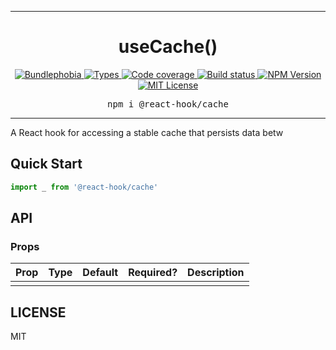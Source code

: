 <hr>
<div align="center">
  <h1 align="center">
    useCache()
  </h1>
</div>

<p align="center">
  <a href="https://bundlephobia.com/result?p=@react-hook/cache">
    <img alt="Bundlephobia" src="https://img.shields.io/bundlephobia/minzip/@react-hook/cache?style=for-the-badge&labelColor=24292e">
  </a>
  <a aria-label="Types" href="https://www.npmjs.com/package/@react-hook/cache">
    <img alt="Types" src="https://img.shields.io/npm/types/@react-hook/cache?style=for-the-badge&labelColor=24292e">
  </a>
  <a aria-label="Code coverage report" href="https://codecov.io/gh/jaredLunde/react-hook">
    <img alt="Code coverage" src="https://img.shields.io/codecov/c/gh/jaredLunde/react-hook?style=for-the-badge&labelColor=24292e">
  </a>
  <a aria-label="Build status" href="https://travis-ci.com/jaredLunde/react-hook">
    <img alt="Build status" src="https://img.shields.io/travis/com/jaredLunde/react-hook?style=for-the-badge&labelColor=24292e">
  </a>
  <a aria-label="NPM version" href="https://www.npmjs.com/package/@react-hook/cache">
    <img alt="NPM Version" src="https://img.shields.io/npm/v/@react-hook/cache?style=for-the-badge&labelColor=24292e">
  </a>
  <a aria-label="License" href="https://jaredlunde.mit-license.org/">
    <img alt="MIT License" src="https://img.shields.io/npm/l/@react-hook/cache?style=for-the-badge&labelColor=24292e">
  </a>
</p>

<pre align="center">npm i @react-hook/cache</pre>
<hr>

A React hook for accessing a stable cache that persists data betw

## Quick Start

```jsx harmony
import _ from '@react-hook/cache'
```

## API

### Props

| Prop | Type | Default | Required? | Description |
| ---- | ---- | ------- | --------- | ----------- |
|      |      |         |           |             |

## LICENSE

MIT
